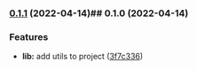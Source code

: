 

### [0.1.1](https://https//github.com/appKODE/pathfinder-web-open-api/compare/v0.1.0...v0.1.1) (2022-04-14)## 0.1.0 (2022-04-14)


### Features

* **lib:** add utils to project ([3f7c336](https://https//github.com/appKODE/pathfinder-web-open-api/commit/3f7c336a0bcb13f0d9268521b0692b60b887398e))